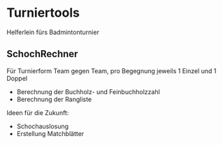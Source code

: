 # Turniertools
Helferlein fürs Badmintonturnier

## SchochRechner
Für Turnierform  Team gegen Team, pro Begegnung jeweils 1 Einzel und 1 Doppel

- Berechnung der Buchholz- und Feinbuchholzzahl
- Berechnung der Rangliste

Ideen für die Zukunft:
- Schochauslosung
- Erstellung Matchblätter
